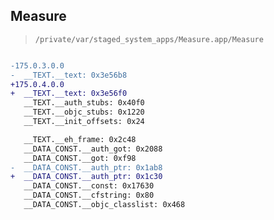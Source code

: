## Measure

> `/private/var/staged_system_apps/Measure.app/Measure`

```diff

-175.0.3.0.0
-  __TEXT.__text: 0x3e56b8
+175.0.4.0.0
+  __TEXT.__text: 0x3e56f0
   __TEXT.__auth_stubs: 0x40f0
   __TEXT.__objc_stubs: 0x1220
   __TEXT.__init_offsets: 0x24

   __TEXT.__eh_frame: 0x2c48
   __DATA_CONST.__auth_got: 0x2088
   __DATA_CONST.__got: 0xf98
-  __DATA_CONST.__auth_ptr: 0x1ab8
+  __DATA_CONST.__auth_ptr: 0x1c30
   __DATA_CONST.__const: 0x17630
   __DATA_CONST.__cfstring: 0x80
   __DATA_CONST.__objc_classlist: 0x468

```

